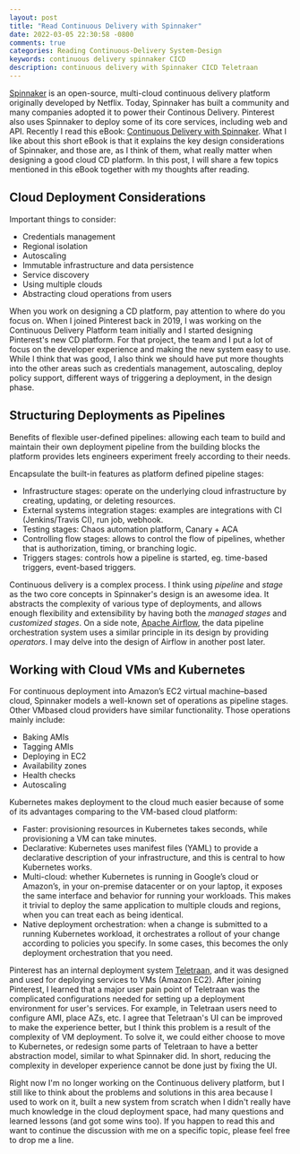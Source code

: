 ```yaml
---
layout: post
title: "Read Continuous Delivery with Spinnaker"
date: 2022-03-05 22:30:58 -0800
comments: true
categories: Reading Continuous-Delivery System-Design
keywords: continuous delivery spinnaker CICD
description: continuous delivery with Spinnaker CICD Teletraan
---
```

[Spinnaker](https://spinnaker.io/) is an open-source, multi-cloud continuous delivery platform originally developed by Netflix. Today, Spinnaker has built a community and many companies adopted it to power their Continous Delivery. Pinterest also uses Spinnaker to deploy some of its core services, including web and API. Recently I read this eBook: [Continuous Delivery with Spinnaker](https://spinnaker.io/docs/concepts/ebook/). What I like about this short eBook is that it explains the key design considerations of Spinnaker, and those are, as I think of them, what really matter when designing a good cloud CD platform. In this post, I will share a few topics mentioned in this eBook together with my thoughts after reading.

## Cloud Deployment Considerations

Important things to consider:

- Credentials management
- Regional isolation
- Autoscaling
- Immutable infrastructure and data persistence
- Service discovery
- Using multiple clouds
- Abstracting cloud operations from users

<!--more--> 

When you work on designing a CD platform, pay attention to where do you focus on. When I joined Pinterest back in 2019, I was working on the Continuous Delivery Platform team initially and I started designing Pinterest's new CD platform. For that project, the team and I put a lot of focus on the developer experience and making the new system easy to use. While I think that was good, I also think we should have put more thoughts into the other areas such as credentials management, autoscaling, deploy policy support, different ways of triggering a deployment, in the design phase.

## Structuring Deployments as Pipelines

Benefits of flexible user-defined pipelines: allowing each team to build and maintain their own deployment pipeline from the building blocks the platform provides lets engineers experiment freely according to their needs.

Encapsulate the built-in features as platform defined pipeline stages:

- Infrastructure stages: operate on the underlying cloud infrastructure by creating, updating, or deleting resources.
- External systems integration stages: examples are integrations with CI (Jenkins/Travis CI), run job, webhook.
- Testing stages: Chaos automation platform, Canary + ACA
- Controlling flow stages: allows to control the flow of pipelines, whether that is authorization, timing, or branching logic.
- Triggers stages: controls how a pipeline is started, eg. time-based triggers, event-based triggers.

Continuous delivery is a complex process. I think using *pipeline* and *stage* as the two core concepts in Spinnaker's design is an awesome idea. It abstracts the complexity of various type of deployments, and allows enough flexibility and extensibility by having both the *managed stages* and *customized stages*. On a side note, [Apache Airflow](https://airflow.apache.org/), the data pipeline orchestration system uses a similar principle in its design by providing *operators*. I may delve into the design of Airflow in another post later.

## Working with Cloud VMs and Kubernetes

For continuous deployment into Amazon’s EC2 virtual machine–based cloud, Spinnaker models a well-known set of operations as pipeline stages. Other VMbased cloud providers have similar functionality. Those operations mainly include:

- Baking AMIs
- Tagging AMIs
- Deploying in EC2
- Availability zones
- Health checks
- Autoscaling

Kubernetes makes deployment to the cloud much easier because of some of its advantages comparing to the VM-based cloud platform:

- Faster: provisioning resources in Kubernetes takes seconds, while provisioning a VM can take minutes.
- Declarative: Kubernetes uses manifest files (YAML) to provide a declarative description of your infrastructure, and this is central to how Kubernetes works.
- Multi-cloud: whether Kubernetes is running in Google’s cloud or Amazon’s, in your on-premise datacenter or on your laptop, it exposes the same interface and behavior for running your workloads. This makes it trivial to deploy the same application to multiple clouds and regions, when you can treat each as being identical.
- Native deployment orchestration: when a change is submitted to a running Kubernetes workload, it orchestrates a rollout of your change according to policies you specify. In some cases, this becomes the only deployment orchestration that you need.

Pinterest has an internal deployment system [Teletraan](https://github.com/pinterest/teletraan), and it was designed and used for deploying services to VMs (Amazon EC2). After joining Pinterest, I learned that a major user pain point of Teletraan was the complicated configurations needed for setting up a deployment environment for user's services. For example, in Teletraan users need to configure AMI, place AZs, etc. I agree that Teletraan's UI can be improved to make the experience better, but I think this problem is a result of the complexity of VM deployment. To solve it, we could either choose to move to Kubernetes, or redesign some parts of Teletraan to have a better abstraction model, similar to what Spinnaker did. In short, reducing the complexity in developer experience cannot be done just by fixing the UI.

Right now I'm no longer working on the Continuous delivery platform, but I still like to think about the problems and solutions in this area because I used to work on it, built a new system from scratch when I didn't really have much knowledge in the cloud deployment space, had many questions and learned lessons (and got some wins too). If you happen to read this and want to continue the discussion with me on a specific topic, please feel free to drop me a line.